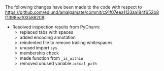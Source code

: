 The following changes have been made to the code with respect
to <https://github.com/edlund/amalgamate/commit/c91f07eea1133aa184f652b8f1398eaf03586208>:

- Resolved inspection results from PyCharm:
    - replaced tabs with spaces
    - added encoding annotation
    - reindented file to remove trailing whitespaces
    - unused import `sys`
    - membership check
    - made function from `_is_within`
    - removed unused variable `actual_path`
